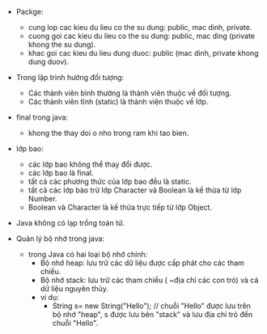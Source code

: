 - Packge:
    + cung lop cac kieu du lieu co the su dung: public, mac dinh, private.
    + cuong goi cac kieu du lieu co the su dung: public, mac ding (private khong the su dung).
    + khac goi cac kieu du lieu dung duoc: public (mac dinh, private khong dung duov).
      
- Trong lập trình hướng đối tượng:
  + Các thành viên bình thường là thành viên thuộc về đối tượng.
  + Các thành viên tĩnh (static) là thành viện thuộc về lớp.

- final trong java:
  + khong the thay doi o nho trong ram khi tao bien.
 
- lớp bao:
  + các lớp bao không thể thay đổi được.
  + các lớp bao là final.
  + tất cả các phương thức của lớp bao đều là static.
  + tất cả các lớp bào trừ lớp Character và Boolean là kế thừa từ lớp Number.
  + Boolean và Character là kế thừa trực tiếp từ lớp Object.
  
- Java không có lạp trồng toán tử.

- Quản lý bộ nhớ trong java:
  + trong Java có hai loại bộ nhớ chính:
     + Bộ nhớ heap: lưu trữ các dữ liệu được cấp phát cho các tham chiếu.
     + Bộ nhớ stack: lưu trữ các tham chiếu ( ~địa chỉ các con trỏ) và cá dữ liệu nguyên thủy.
     + ví dụ:
       + String s= new String("Hello"); // chuỗi "Hello" được lưu trên bộ nhớ "heap",  s được lưu bên "stack" và lưu địa chỉ trỏ đến chuỗi "Hello".
          
      

    
